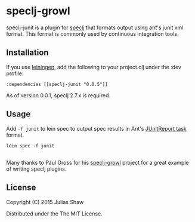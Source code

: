 # speclj-growl

speclj-junit is a plugin for [speclj](http://speclj.com/) that formats output using ant's junit xml format. This format is commonly used by continuous integration tools.

## Installation

If you use [leiningen](https://github.com/technomancy/leiningen), add the following to your project.clj under the :dev profile:

    :dependencies [[speclj-junit "0.0.5"]]

As of version 0.0.1, speclj 2.7.x is required.

## Usage

Add `-f junit` to lein spec to output spec results in Ant's [JUnitReport task](https://ant.apache.org/manual/Tasks/junitreport.html) format.

    lein spec -f junit

##

Many thanks to Paul Gross for his [speclj-growl](https://github.com/pgr0ss/speclj-growl) project for a great example of writing speclj plugins.

## License

Copyright (C) 2015 Julias Shaw

Distributed under the The MIT License.
